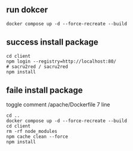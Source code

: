 ## run dokcer

```
docker compose up -d --force-recreate --build
```

## success install package

```
cd client
npm login --registry=http://localhost:80/
# sacru2red / sacru2red
npm install
```

## faile install package

toggle comment /apache/Dockerfile
7 line

```
cd ..
docker compose up -d --force-recreate --build
cd client
rm -rf node_modules
npm cache clean --force
npm install
```
